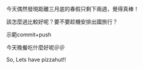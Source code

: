 

今天偶然發現距離三月底的春假只剩下兩週，覺得真棒！

該怎麼過比較好呢？要不要趁機安排出國旅行？

示範commit+push

今天晚餐吃什麼好呢＠＠

So, Lets have pizzahut!!

